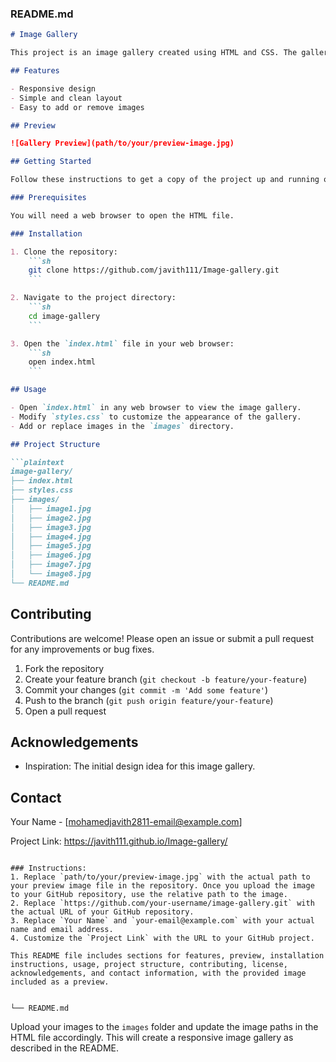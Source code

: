 ### README.md
```markdown
# Image Gallery

This project is an image gallery created using HTML and CSS. The gallery displays 8 pictures in a responsive grid layout.

## Features

- Responsive design
- Simple and clean layout
- Easy to add or remove images

## Preview

![Gallery Preview](path/to/your/preview-image.jpg)

## Getting Started

Follow these instructions to get a copy of the project up and running on your local machine.

### Prerequisites

You will need a web browser to open the HTML file.

### Installation

1. Clone the repository:
    ```sh
    git clone https://github.com/javith111/Image-gallery.git
    ```

2. Navigate to the project directory:
    ```sh
    cd image-gallery
    ```

3. Open the `index.html` file in your web browser:
    ```sh
    open index.html
    ```

## Usage

- Open `index.html` in any web browser to view the image gallery.
- Modify `styles.css` to customize the appearance of the gallery.
- Add or replace images in the `images` directory.

## Project Structure

```plaintext
image-gallery/
├── index.html
├── styles.css
├── images/
│   ├── image1.jpg
│   ├── image2.jpg
│   ├── image3.jpg
│   ├── image4.jpg
│   ├── image5.jpg
│   ├── image6.jpg
│   ├── image7.jpg
│   └── image8.jpg
└── README.md
```

## Contributing

Contributions are welcome! Please open an issue or submit a pull request for any improvements or bug fixes.

1. Fork the repository
2. Create your feature branch (`git checkout -b feature/your-feature`)
3. Commit your changes (`git commit -m 'Add some feature'`)
4. Push to the branch (`git push origin feature/your-feature`)
5. Open a pull request

## Acknowledgements

- Inspiration: The initial design idea for this image gallery.

## Contact

Your Name - [mohamedjavith2811-email@example.com]

Project Link: https://javith111.github.io/Image-gallery/
```

### Instructions:
1. Replace `path/to/your/preview-image.jpg` with the actual path to your preview image file in the repository. Once you upload the image to your GitHub repository, use the relative path to the image.
2. Replace `https://github.com/your-username/image-gallery.git` with the actual URL of your GitHub repository.
3. Replace `Your Name` and `your-email@example.com` with your actual name and email address.
4. Customize the `Project Link` with the URL to your GitHub project.

This README file includes sections for features, preview, installation instructions, usage, project structure, contributing, license, acknowledgements, and contact information, with the provided image included as a preview.


└── README.md
```

Upload your images to the `images` folder and update the image paths in the HTML file accordingly. This will create a responsive image gallery as described in the README.





